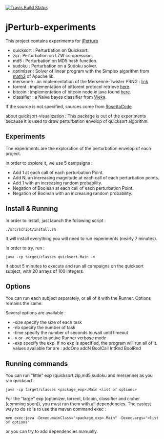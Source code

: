 [![Travis Build Status](https://api.travis-ci.org/Spirals-Team/jPerturb-experiments.svg?branch=master)](https://travis-ci.org/Spirals-Team/jPerturb-experiments)

# jPerturb-experiments

This project contains experiments for [jPerturb](https://github.com/Spirals-Team/jPerturb)

* quicksort : Perturbation on Quicksort.
* zip : Perturbation on LZW compression.
* md5 : Perturbation on MD5 hash function.
* sudoku : Perturbation on a Sudoku solver.
* optimizer : Solver of linear program with the Simplex algorithm from [math3](https://commons.apache.org/proper/commons-math/) of Apache lib.
* mersenne : an implementation of the Mersenne-Twister PRNG : [link](http://www.java2s.com/Code/Java/Development-Class/MersenneTwisterRandom.htm)
* torrent : implementation of bittorent protocol retrieve [here](https://github.com/mpetazzoni/ttorrent).
* bitcoin : implementation of bitcoin node in java found [here](https://github.com/bitcoinj/bitcoinj).
* classifier : a Naive bayes classifier from [Weka](http://www.cs.waikato.ac.nz/ml/weka/).

If the source is not specified, sources come from [RosettaCode](http://rosettacode.org/)

about quicksort-visualization :
This package is out of the experiments because it is used to draw perturbation envelop of quicksort algorithm.

## Experiments

The experiments are the exploration of the perturbation envelop of each project.

In order to explore it, we use 5 campaigns :

   * Add 1 at each call of each perturbation Point.
   * Add N, an increasing magnitude at each call of each perturbation points.
   * Add 1 with an increasing random probability.
   * Negation of Boolean at each call of each perturbation Point.
   * Negation of Boolean with an increasing random probability.

## Install & Running

In order to install, just launch the following script :

```
./src/script/install.sh
```

It will install everything you will need to run experiments (nearly 7 minutes).

In order to try, run :

```
java -cp target/classes quicksort.Main -v
```

It about 5 minutes to execute and run all campaigns on the quicksort subject, with 20 arrays of 100 integers.

## Options

You can run each subject separately, or all of it with the Runner. Options remains the same.

Several options are available :
* -size <integer> specify the size of each task
* -nb <integer> specify the number of task
* -time <integer> specify the number of seconds to wait until timeout
* -v or -verbose to active Runner verbose mode
* -exp <exp> specify the exp. If no exp is specified, the program will run all of it. values available for <exp> are : addOne addN BoolCall IntRnd BoolRnd

## Running commands

You can run "little" exp (quicksort,zip,md5,sudoku and mersenne) as you ran quicksort :

```
java -cp target/classes <package_exp>.Main <list of options>
```

For the "large" exp (optimizer, torrent, bitcoin, classifier and cipher (comming soon)), you must run them with all dependencies. The easiest way to do so is to use the maven command exec :

```
mvn exec:java -Dexec.mainClass="<package_exp>.Main" -Dexec.args="<list of options"
```

or you can try to add dependencies manually.
